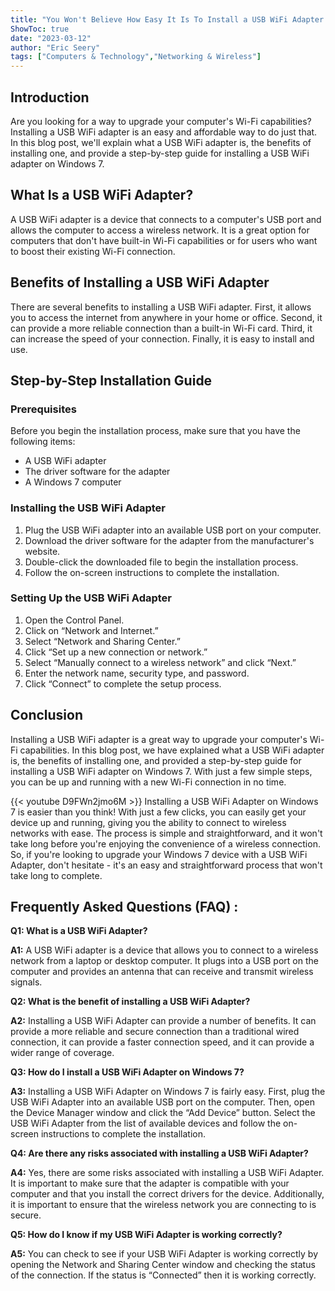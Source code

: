 ```yaml
---
title: "You Won't Believe How Easy It Is To Install a USB WiFi Adapter On Windows 7!"
ShowToc: true 
date: "2023-03-12"
author: "Eric Seery" 
tags: ["Computers & Technology","Networking & Wireless"]
---
```

## Introduction
Are you looking for a way to upgrade your computer's Wi-Fi capabilities? Installing a USB WiFi adapter is an easy and affordable way to do just that. In this blog post, we'll explain what a USB WiFi adapter is, the benefits of installing one, and provide a step-by-step guide for installing a USB WiFi adapter on Windows 7. 

## What Is a USB WiFi Adapter?
A USB WiFi adapter is a device that connects to a computer's USB port and allows the computer to access a wireless network. It is a great option for computers that don't have built-in Wi-Fi capabilities or for users who want to boost their existing Wi-Fi connection. 

## Benefits of Installing a USB WiFi Adapter
There are several benefits to installing a USB WiFi adapter. First, it allows you to access the internet from anywhere in your home or office. Second, it can provide a more reliable connection than a built-in Wi-Fi card. Third, it can increase the speed of your connection. Finally, it is easy to install and use. 

## Step-by-Step Installation Guide
### Prerequisites
Before you begin the installation process, make sure that you have the following items: 
- A USB WiFi adapter 
- The driver software for the adapter 
- A Windows 7 computer 

### Installing the USB WiFi Adapter
1. Plug the USB WiFi adapter into an available USB port on your computer. 
2. Download the driver software for the adapter from the manufacturer's website. 
3. Double-click the downloaded file to begin the installation process. 
4. Follow the on-screen instructions to complete the installation. 

### Setting Up the USB WiFi Adapter
1. Open the Control Panel. 
2. Click on “Network and Internet.” 
3. Select “Network and Sharing Center.” 
4. Click “Set up a new connection or network.” 
5. Select “Manually connect to a wireless network” and click “Next.” 
6. Enter the network name, security type, and password. 
7. Click “Connect” to complete the setup process. 

## Conclusion
Installing a USB WiFi adapter is a great way to upgrade your computer's Wi-Fi capabilities. In this blog post, we have explained what a USB WiFi adapter is, the benefits of installing one, and provided a step-by-step guide for installing a USB WiFi adapter on Windows 7. With just a few simple steps, you can be up and running with a new Wi-Fi connection in no time.

{{< youtube D9FWn2jmo6M >}} 
Installing a USB WiFi Adapter on Windows 7 is easier than you think! With just a few clicks, you can easily get your device up and running, giving you the ability to connect to wireless networks with ease. The process is simple and straightforward, and it won't take long before you're enjoying the convenience of a wireless connection. So, if you're looking to upgrade your Windows 7 device with a USB WiFi Adapter, don't hesitate - it's an easy and straightforward process that won't take long to complete.

## Frequently Asked Questions (FAQ) :
**Q1: What is a USB WiFi Adapter?**

**A1:** A USB WiFi adapter is a device that allows you to connect to a wireless network from a laptop or desktop computer. It plugs into a USB port on the computer and provides an antenna that can receive and transmit wireless signals. 

**Q2: What is the benefit of installing a USB WiFi Adapter?**

**A2:** Installing a USB WiFi Adapter can provide a number of benefits. It can provide a more reliable and secure connection than a traditional wired connection, it can provide a faster connection speed, and it can provide a wider range of coverage. 

**Q3: How do I install a USB WiFi Adapter on Windows 7?**

**A3:** Installing a USB WiFi Adapter on Windows 7 is fairly easy. First, plug the USB WiFi Adapter into an available USB port on the computer. Then, open the Device Manager window and click the “Add Device” button. Select the USB WiFi Adapter from the list of available devices and follow the on-screen instructions to complete the installation. 

**Q4: Are there any risks associated with installing a USB WiFi Adapter?**

**A4:** Yes, there are some risks associated with installing a USB WiFi Adapter. It is important to make sure that the adapter is compatible with your computer and that you install the correct drivers for the device. Additionally, it is important to ensure that the wireless network you are connecting to is secure. 

**Q5: How do I know if my USB WiFi Adapter is working correctly?**

**A5:** You can check to see if your USB WiFi Adapter is working correctly by opening the Network and Sharing Center window and checking the status of the connection. If the status is “Connected” then it is working correctly.





